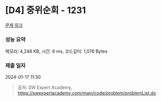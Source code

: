 # [D4] 중위순회 - 1231 

[문제 링크](https://swexpertacademy.com/main/code/problem/problemDetail.do?contestProbId=AV140YnqAIECFAYD) 

### 성능 요약

메모리: 4,248 KB, 시간: 6 ms, 코드길이: 1,076 Bytes

### 제출 일자

2024-01-17 11:30



> 출처: SW Expert Academy, https://swexpertacademy.com/main/code/problem/problemList.do